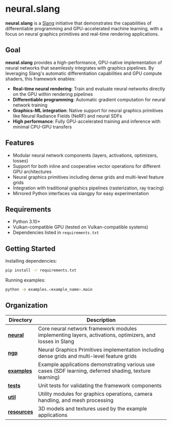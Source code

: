 # neural.slang

**neural.slang** is a [Slang](https://shader-slang.com/) initiative that demonstrates the capabilities of differentiable programming and GPU-accelerated machine learning, with a focus on neural graphics primitives and real-time rendering applications.

## Goal

**neural.slang** provides a high-performance, GPU-native implementation of neural networks that seamlessly integrates with graphics pipelines. By leveraging Slang's automatic differentiation capabilities and GPU compute shaders, this framework enables:

- **Real-time neural rendering**: Train and evaluate neural networks directly on the GPU within rendering pipelines
- **Differentiable programming**: Automatic gradient computation for neural network training
- **Graphics-ML integration**: Native support for neural graphics primitives like Neural Radiance Fields (NeRF) and neural SDFs
- **High performance**: Fully GPU-accelerated training and inference with minimal CPU-GPU transfers

## Features

- Modular neural network components (layers, activations, optimizers, losses)
- Support for both inline and cooperative vector operations for different GPU architectures
- Neural graphics primitives including dense grids and multi-level feature grids
- Integration with traditional graphics pipelines (rasterization, ray tracing)
- Mirrored Python interfaces via slangpy for easy experimentation

## Requirements

- Python 3.10+
- Vulkan-compatible GPU (tested on Vulkan-compatible systems)
- Dependencies listed in `requirements.txt`

## Getting Started

Installing dependencies:
```bash
pip install -r requirements.txt
```

Running examples:
```bash
python -m examples.<example_name>.main
```

## Organization

| Directory | Description |
|-----------|-------------|
| [**neural**](neural) | Core neural network framework modules implementing layers, activations, optimizers, and losses in Slang |
| [**ngp**](ngp) | Neural Graphics Primitives implementation including dense grids and multi-level feature grids |
| [**examples**](examples) | Example applications demonstrating various use cases (SDF learning, deferred shading, texture learning) |
| [**tests**](tests) | Unit tests for validating the framework components |
| [**util**](util) | Utility modules for graphics operations, camera handling, and mesh processing |
| [**resources**](resources) | 3D models and textures used by the example applications |
